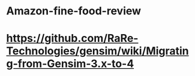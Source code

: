 # Amazon-fine-food-review 

# https://github.com/RaRe-Technologies/gensim/wiki/Migrating-from-Gensim-3.x-to-4
